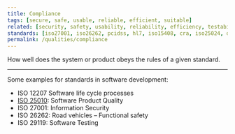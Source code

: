 ```yaml
---
title: Compliance
tags: [secure, safe, usable, reliable, efficient, suitable]
related: [security, safety, usability, reliability, efficiency, testability]
standards: [iso27001, iso26262, pcidss, hl7, iso15408, cra, iso25024, do178c]
permalink: /qualities/compliance
---
```


How well does the system or product obeys the rules of a given standard.

<hr>

Some examples for standards in software development:

- ISO 12207 Software life cycle processes
- [ISO 25010](/references/#iso-25010-2023): Software Product Quality
- ISO 27001: Information Security
- ISO 26262: Road vehicles – Functional safety
- ISO 29119: Software Testing
